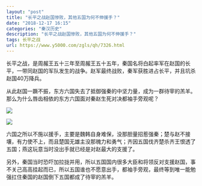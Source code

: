 ```yaml
---
layout: "post"
title: "长平之战赵国惨败，其他五国为何不伸援手？"
date: "2018-12-17 16:15"
categories: "秦汉历史"
description: "长平之战赵国惨败，其他五国为何不伸援手？"
tags: 长平之战
url: https://www.y5000.com/zgls/qh/7326.html
---
```






长平之战，是周赧王五十三年至周赧王五十五年，秦国名将白起率军在赵国的长平，一带同赵国的军队发生的战争。赵军最终战败，秦军获胜进占长平，并且坑杀赵国40万降兵。

从此赵国一蹶不振，东方六国失去了抵御强秦的中坚力量，成为一群待宰的羔羊。那么为什么唇齿相依的东方六国面对秦赵生死对决都袖手旁观呢？

![](https://img.y5000.com/uploads/allimg/161215/8-161215144R92P.jpg)

![](https://img.y5000.com/uploads/allimg/161215/1453523S6-0.jpg)

六国之所以不施以援手，主要是魏韩自身难保，没那胆量招惹强秦；楚与赵不接壤，有力使不上，而且楚国无雄主没那魄力和勇气；齐因五国伐齐楚杀齐王恨透了五国；燕这玩意当时没出手就已经是对赵最大的支援了。

另外，秦国当时恐吓加拉拢并用，所以五国国内很多大臣和将领反对支援赵国，事不关己高高挂起而已，所以五国谁也不愿意出手，都袖手旁观，最终等到唯一能勉强扛住秦国的赵国倒下五国都成了待宰的羔羊。
